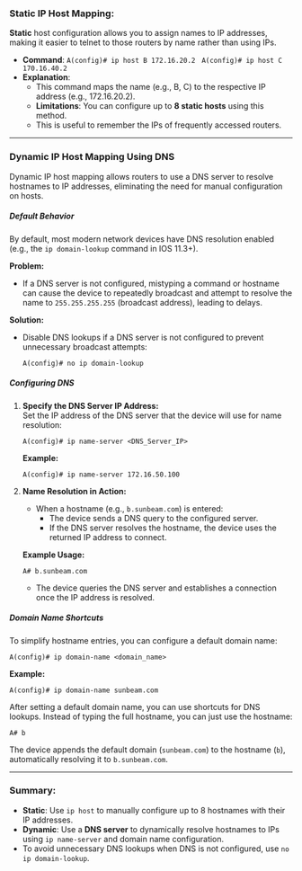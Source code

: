 ### **Static IP Host Mapping**:

**Static** host configuration allows you to assign names to IP addresses, making it easier to telnet to those routers by name rather than using IPs.
- **Command**:
    `A(config)# ip host B 172.16.20.2 `
    `A(config)# ip host C 170.16.40.2`
- **Explanation**:
    - This command maps the name (e.g., B, C) to the respective IP address (e.g., 172.16.20.2).
    - **Limitations**: You can configure up to **8 static hosts** using this method.
    - This is useful to remember the IPs of frequently accessed routers.
---

### **Dynamic IP Host Mapping Using DNS**

Dynamic IP host mapping allows routers to use a DNS server to resolve hostnames to IP addresses, eliminating the need for manual configuration on hosts.

##### **Default Behavior**

By default, most modern network devices have DNS resolution enabled (e.g., the `ip domain-lookup` command in IOS 11.3+).

**Problem:**

- If a DNS server is not configured, mistyping a command or hostname can cause the device to repeatedly broadcast and attempt to resolve the name to `255.255.255.255` (broadcast address), leading to delays.

**Solution:**

- Disable DNS lookups if a DNS server is not configured to prevent unnecessary broadcast attempts:
    
    ```
    A(config)# no ip domain-lookup  
    ```
    
##### **Configuring DNS**

1. **Specify the DNS Server IP Address:**  
    Set the IP address of the DNS server that the device will use for name resolution:
    
    ```
    A(config)# ip name-server <DNS_Server_IP>  
    ```
    
    **Example:**
    
    ```
    A(config)# ip name-server 172.16.50.100  
    ```
    
2. **Name Resolution in Action:**
    
    - When a hostname (e.g., `b.sunbeam.com`) is entered:
        - The device sends a DNS query to the configured server.
        - If the DNS server resolves the hostname, the device uses the returned IP address to connect.
    
    **Example Usage:**
    
    ```
    A# b.sunbeam.com  
    ```
    
    - The device queries the DNS server and establishes a connection once the IP address is resolved.
##### **Domain Name Shortcuts**

To simplify hostname entries, you can configure a default domain name:

```
A(config)# ip domain-name <domain_name>  
```

**Example:**

```
A(config)# ip domain-name sunbeam.com  
```

After setting a default domain name, you can use shortcuts for DNS lookups. Instead of typing the full hostname, you can just use the hostname:

```
A# b  
```

The device appends the default domain (`sunbeam.com`) to the hostname (`b`), automatically resolving it to `b.sunbeam.com`.

---
### **Summary**:

- **Static**: Use `ip host` to manually configure up to 8 hostnames with their IP addresses.
- **Dynamic**: Use a **DNS server** to dynamically resolve hostnames to IPs using `ip name-server` and domain name configuration.
- To avoid unnecessary DNS lookups when DNS is not configured, use `no ip domain-lookup`.



